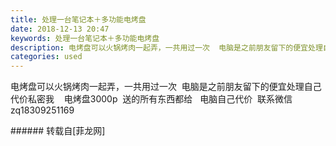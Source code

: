 ```yaml
---
title: 处理一台笔记本＋多功能电烤盘
date: 2018-12-13 20:47
keywords: 处理一台笔记本＋多功能电烤盘
description: 电烤盘可以火锅烤肉一起弄，一共用过一次  电脑是之前朋友留下的便宜处理自己代价私密我    电烤盘3000p  送的所有东西都给   电脑自己代价  联系微信zq18309251169
categories: used
---
```

<td class="t_f" id="postmessage_2465923">

电烤盘可以火锅烤肉一起弄，一共用过一次  电脑是之前朋友留下的便宜处理自己代价私密我    电烤盘3000p  送的所有东西都给   电脑自己代价  联系微信zq18309251169<br/>
</td>
###### 转载自[菲龙网]